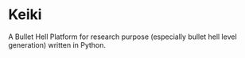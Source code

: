 # Keiki

A Bullet Hell Platform for research purpose (especially bullet hell level generation) written in Python.


